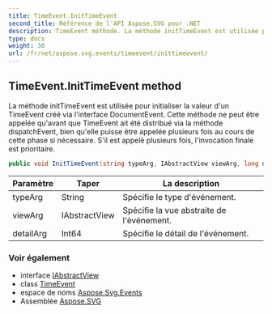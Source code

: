```yaml
---
title: TimeEvent.InitTimeEvent
second_title: Référence de l'API Aspose.SVG pour .NET
description: TimeEvent méthode. La méthode initTimeEvent est utilisée pour initialiser la valeur dun TimeEvent créé via linterface DocumentEvent. Cette méthode ne peut être appelée quavant que TimeEvent ait été distribué via la méthode dispatchEvent bien quelle puisse être appelée plusieurs fois au cours de cette phase si nécessaire. Sil est appelé plusieurs fois linvocation finale est prioritaire.
type: docs
weight: 30
url: /fr/net/aspose.svg.events/timeevent/inittimeevent/
---
```

## TimeEvent.InitTimeEvent method

La méthode initTimeEvent est utilisée pour initialiser la valeur d'un TimeEvent créé via l'interface DocumentEvent. Cette méthode ne peut être appelée qu'avant que TimeEvent ait été distribué via la méthode dispatchEvent, bien qu'elle puisse être appelée plusieurs fois au cours de cette phase si nécessaire. S'il est appelé plusieurs fois, l'invocation finale est prioritaire.

```csharp
public void InitTimeEvent(string typeArg, IAbstractView viewArg, long detailArg)
```

| Paramètre | Taper | La description |
| --- | --- | --- |
| typeArg | String | Spécifie le type d'événement. |
| viewArg | IAbstractView | Spécifie la vue abstraite de l'événement. |
| detailArg | Int64 | Spécifie le détail de l'événement. |

### Voir également

* interface [IAbstractView](../../../aspose.svg.dom.views/iabstractview/)
* class [TimeEvent](../)
* espace de noms [Aspose.Svg.Events](../../timeevent/)
* Assemblée [Aspose.SVG](../../../)


